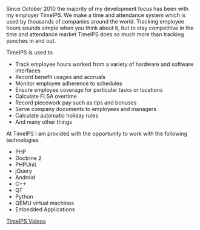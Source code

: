 Since October 2010 the majority of my development focus has been with my
employer TimeIPS. We make a time and attendance system which is used by
thousands of companies around the world. Tracking employee hours sounds simple
when you think about it, but to stay competitive in the time and attendance
market TimeIPS does so much more than tracking punches in and out.

TimeIPS is used to
* Track employee hours worked from a variety of hardware and software interfaces
* Record benefit usages and accruals
* Monitor employee adherence to schedules
* Ensure employee coverage for particular tasks or locations
* Calculate FLSA overtime
* Record piecework pay such as tips and bonuses
* Serve company documents to employees and managers
* Calculate automatic holiday rules
* And many other things

At TimeIPS I am provided with the opportunity to work with the following technologies

* PHP
* Doctrine 2
* PHPUnit
* jQuery
* Android
* C++
* QT
* Python
* QEMU virtual machines
* Embedded Applications

[TimeIPS Videos](http://timeips.com/videos/)
